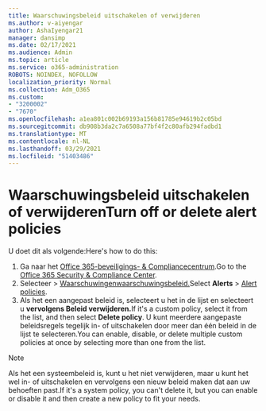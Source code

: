 ```yaml
---
title: Waarschuwingsbeleid uitschakelen of verwijderen
ms.author: v-aiyengar
author: AshaIyengar21
manager: dansimp
ms.date: 02/17/2021
ms.audience: Admin
ms.topic: article
ms.service: o365-administration
ROBOTS: NOINDEX, NOFOLLOW
localization_priority: Normal
ms.collection: Adm_O365
ms.custom:
- "3200002"
- "7670"
ms.openlocfilehash: a1ea801c002b69193a156b81785e94619b2c05bd
ms.sourcegitcommit: db908b3da2c7a6508a77bf4f2c80afb294fadbd1
ms.translationtype: MT
ms.contentlocale: nl-NL
ms.lasthandoff: 03/29/2021
ms.locfileid: "51403486"
---
```

# <a name="turn-off-or-delete-alert-policies"></a><span data-ttu-id="d1cc4-102">Waarschuwingsbeleid uitschakelen of verwijderen</span><span class="sxs-lookup"><span data-stu-id="d1cc4-102">Turn off or delete alert policies</span></span>

<span data-ttu-id="d1cc4-103">U doet dit als volgende:</span><span class="sxs-lookup"><span data-stu-id="d1cc4-103">Here's how to do this:</span></span>

1. <span data-ttu-id="d1cc4-104">Ga naar het [Office 365-beveiligings- & Compliancecentrum](https://go.microsoft.com/fwlink/p/?linkid=2077143).</span><span class="sxs-lookup"><span data-stu-id="d1cc4-104">Go to the [Office 365 Security & Compliance Center](https://go.microsoft.com/fwlink/p/?linkid=2077143).</span></span>
1. <span data-ttu-id="d1cc4-105">Selecteer   >  [Waarschuwingenwaarschuwingsbeleid.](https://go.microsoft.com/fwlink/?linkid=2103208)</span><span class="sxs-lookup"><span data-stu-id="d1cc4-105">Select **Alerts** > [Alert policies](https://go.microsoft.com/fwlink/?linkid=2103208).</span></span>
1. <span data-ttu-id="d1cc4-106">Als het een aangepast beleid is, selecteert u het in de lijst en selecteert u **vervolgens Beleid verwijderen.**</span><span class="sxs-lookup"><span data-stu-id="d1cc4-106">If it's a custom policy, select it from the list, and then select **Delete policy**.</span></span> <span data-ttu-id="d1cc4-107">U kunt meerdere aangepaste beleidsregels tegelijk in- of uitschakelen door meer dan één beleid in de lijst te selecteren.</span><span class="sxs-lookup"><span data-stu-id="d1cc4-107">You can enable, disable, or delete multiple custom policies at once by selecting more than one from the list.</span></span>

> [!NOTE]
> <span data-ttu-id="d1cc4-108">Als het een systeembeleid is, kunt u het niet verwijderen, maar u kunt het wel in- of uitschakelen en vervolgens een nieuw beleid maken dat aan uw behoeften past.</span><span class="sxs-lookup"><span data-stu-id="d1cc4-108">If it's a system policy, you can't delete it, but you can enable or disable it and then create a new policy to fit your needs.</span></span>
